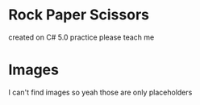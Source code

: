 # Rock Paper Scissors
 created on C# 5.0
    practice
please teach me 

# Images
 I can't find images so yeah those are only placeholders